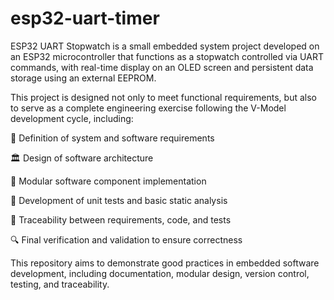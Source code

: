 # esp32-uart-timer
ESP32 UART Stopwatch is a small embedded system project developed on an ESP32 microcontroller that functions as a stopwatch controlled via UART commands, with real-time display on an OLED screen and persistent data storage using an external EEPROM.

This project is designed not only to meet functional requirements, but also to serve as a complete engineering exercise following the V-Model development cycle, including:

🧩 Definition of system and software requirements

🏛️ Design of software architecture

🧱 Modular software component implementation

🧪 Development of unit tests and basic static analysis

🔗 Traceability between requirements, code, and tests

🔍 Final verification and validation to ensure correctness

This repository aims to demonstrate good practices in embedded software development, including documentation, modular design, version control, testing, and traceability.